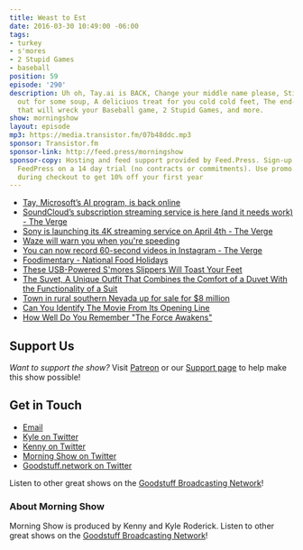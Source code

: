 ```yaml
---
title: Weast to Est
date: 2016-03-30 10:49:00 -06:00
tags:
- turkey
- s'mores
- 2 Stupid Games
- baseball
position: 59
episode: '290'
description: Uh oh, Tay.ai is BACK, Change your middle name please, Stick your neck
  out for some soup, A deliciuos treat for you cold cold feet, The end-all burger
  that will wreck your Baseball game, 2 Stupid Games, and more.
show: morningshow
layout: episode
mp3: https://media.transistor.fm/07b48ddc.mp3
sponsor: Transistor.fm
sponsor-link: http://feed.press/morningshow
sponsor-copy: Hosting and feed support provided by Feed.Press. Sign-up today and try
  FeedPress on a 14 day trial (no contracts or commitments). Use promo code `morningshow`
  during checkout to get 10% off your first year
---
```


* [Tay, Microsoft’s AI program, is back online](http://www.cnbc.com/2016/03/30/tay-microsofts-ai-program-is-back-online.html)
* [SoundCloud’s subscription streaming service is here (and it needs work) - The Verge](http://www.theverge.com/2016/3/29/11321978/soundcloud-go-subscription-music-service-announced)
* [Sony is launching its 4K streaming service on April 4th - The Verge](http://www.theverge.com/2016/3/29/11325628/sony-ultra-4k-streaming-service-launch-april-4)
* [Waze will warn you when you're speeding](http://www.engadget.com/2016/03/29/waze-speed-alerts/)
* [You can now record 60-second videos in Instagram - The Verge](http://www.theverge.com/tech/2016/3/29/11325294/instagram-video-60-seconds)
* [Foodimentary - National Food Holidays](http://foodimentary.com/)
* [These USB-Powered S'mores Slippers Will Toast Your Feet](http://www.foodbeast.com/news/smores-slippers/)
* [The Suvet, A Unique Outfit That Combines the Comfort of a Duvet With the Functionality of a Suit](http://laughingsquid.com/the-suvet-a-unique-prototype-outfit-that-combines-the-comfort-of-a-duvet-with-the-functionality-of-a-suit/)
* [Town in rural southern Nevada up for sale for $8 million](http://bigstory.ap.org/8d5460d99a724570802bb62ae937a771)
* [Can You Identify The Movie From Its Opening Line](http://www.buzzfeed.com/sagehaley/can-you-guess-the-movie-from-its-opening-line-1upre#.eq9OLDxPoo)
* [How Well Do You Remember "The Force Awakens"](http://www.buzzfeed.com/perpetua/how-well-do-you-remember-the-force-awakens#.hgZZ6OARVV)

## Support Us
*Want to support the show?* Visit [Patreon](http://patreon.com/morningshow) or our [Support page](http://goodstuff.network/support) to help make this show possible!

## Get in Touch
* [Email](mailto:kyle@goodstuff.network)
* [Kyle on Twitter](http://twitter.com/dogburps)
* [Kenny on Twitter](http://twitter.com/pizzarobotics)
* [Morning Show on Twitter](http://twitter.com/morningshowam)
* [Goodstuff.network on Twitter](http://twitter.com/goodstufffm)

Listen to other great shows on the [Goodstuff Broadcasting Network](http://goodstuff.network/shows)!

### About Morning Show
Morning Show is produced by Kenny and Kyle Roderick. Listen to other great shows on the [Goodstuff Broadcasting Network](http://goodstuff.network/)!
